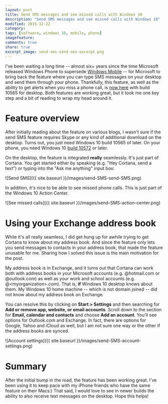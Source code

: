 ```yaml
---
layout: post
title: Send SMS messages and see missed calls with Windows 10 
description: "Send SMS messages and see missed calls with Windows 10"
modified: 2015-12-22
category: 
tags: [software, windows 10, mobile, phone]
imagefeature:
comments: true
share: true
excerpt_image: send-sms-send-sms-excerpt.png
---
```

I've been waiting a long time -- almost six+ years since the time Microsoft released Windows Phone to supersede [Windows Mobile](https://en.wikipedia.org/wiki/Windows_Mobile) -- for Microsoft to bring back the feature where you can type SMS messages on your desktop and send them through your phone. Thankfully, this feature, as well as the ability to get alerts when you miss a phone call, is [now here](http://www.winbeta.org/news/cortana-can-finally-send-sms-messages-offer-missed-call-alerts-in-latest-windows-10-desktop-build) with build 10565 for desktop. Both features are working great, but it took me one key step and a bit of reading to wrap my head around it.

# Feature overview #

After initially reading about the feature on various blogs, I wasn't sure if the send SMS feature requires Skype or any kind of additional download on the desktop. Turns out, you just need Windows 10 build 10565 of later. On your phone, you need Windows 10 [build 10572](https://blogs.windows.com/windowsexperience/2015/10/20/announcing-windows-10-mobile-insider-preview-build-10572/) or later.

On the desktop, the feature is integrated **really** seamlessly. It's just part of Cortana. You get started either by speaking (e.g. "Hey Cortana, send a text") or typing into the "Ask me anything" input box:

![Send SMS]({{ site.baseurl }}/images/send-SMS-send-SMS.png)

In addition, it's nice to be able to see missed phone calls. This is just part of the Windows 10 Action Center.

![See missed calls]({{ site.baseurl }}/images/send-SMS-action-center.png)

# Using your Exchange address book

While it's all really seamless, I did get hung up for awhile trying to get Cortana to know about my address book. And since the feature only lets you send messages to contacts in your address book, that made the feature unusable for me. Sharing how I solved this issue is the main motivation for the post.

My address book is in Exchange, and it turns out that Cortana can work both with address books in your Microsoft accounts (e.g. @hotmail.com or @outlook.com) as well as your work and school accounts (e.g. @&lt;myorganization&gt;.com). That is, **if** Windows 10 desktop knows about them. My Windows 10 home machine -- which is not domain joined -- did not know about my address book on Exchange.

You can resolve this by clicking on **Start &gt; Settings** and then searching for **Add or remove app, website, or email accounts**. Scroll down to the section for **Email, calendar and contacts** and choose **Add an account**. You'll see options for Outlook.com and Exchange. In fact, there are options for Google, Yahoo and iCloud as well, but I am not sure one way or the other if the address books are synced.

![Account settings]({{ site.baseurl }}/images/send-SMS-account-settings.png)

# Summary

After the initial bump in the road, the feature has been working great. I've been using it to keep pace with my iPhone friends who have the same feature on their Macs:) That said, I would love to see in newer builds the ability to also receive text messages on the desktop. Hope this helps! 